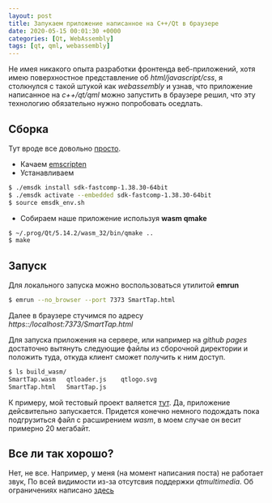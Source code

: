 ```yaml
---
layout: post
title: Запукаем приложение написанное на C++/Qt в браузере
date: 2020-05-15 00:01:30 +0000
categories: [Qt, WebAssembly]
tags: [qt, qml, webassembly]
---
```


Не имея никакого опыта разработки фронтенда веб-приложений, хотя имею поверхностное представление об *html/javascript/css*, я столкнулся с такой штукой как *webassembly* и узнав, что приложение написанное на *c++/qt/qml* можно запустить в браузере решил, что эту технологию обязательно нужно попробовать оседлать. 

## Сборка

Тут вроде все довольно [просто](https://doc.qt.io/qt-5/wasm.html). 
* Качаем [emscripten](https://emscripten.org/docs/introducing_emscripten/index.html)
* Устанавливаем
```bash
$ ./emsdk install sdk-fastcomp-1.38.30-64bit
$ ./emsdk activate --embedded sdk-fastcomp-1.38.30-64bit
$ source emsdk_env.sh
```
* Собираем наше приложение используя **wasm qmake**
```bash
$ ~/.prog/Qt/5.14.2/wasm_32/bin/qmake ..
$ make
```

## Запуск

Для локального запуска можно воспользоваться утилитой **emrun**

```bash
$ emrun --no_browser --port 7373 SmartTap.html
```

Далее в браузере стучимся по адресу *https::/localhost:7373/SmartTap.html*

Для запуска приложения на сервере, или например на *github pages* достаточно вытянуть следующие файлы из сборочной директории и положить туда, откуда клиент сможет получить к ним доступ.

```bash
$ ls build_wasm/
SmartTap.wasm   qtloader.js    qtlogo.svg    
SmartTap.html   SmartTap.js
```

К примеру, мой тестовый проект валяется [тут](https://a-khakimov.github.io/projects/smarttap/SmartTap.html). Да, приложение дейсвительно запускается. Придется конечно немного подождать пока подгрузиться файл с расширением *wasm*, в моем случае он весит примерно 20 мегабайт.

## Все ли так хорошо?

Нет, не все. Например, у меня (на момент написания поста) не работает звук, По всей видимости из-за отсутсвия поддержки *qtmultimedia*. Об ограничениях написано [здесь](https://wiki.qt.io/Qt_for_WebAssembly)


